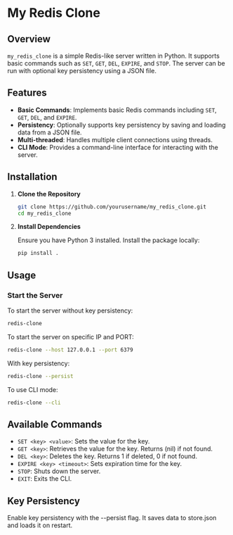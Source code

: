 # My Redis Clone

## Overview

`my_redis_clone` is a simple Redis-like server written in Python. It supports basic commands such as `SET`, `GET`, `DEL`, `EXPIRE`, and `STOP`. The server can be run with optional key persistency using a JSON file. 

## Features

- **Basic Commands**: Implements basic Redis commands including `SET`, `GET`, `DEL`, and `EXPIRE`.
- **Persistency**: Optionally supports key persistency by saving and loading data from a JSON file.
- **Multi-threaded**: Handles multiple client connections using threads.
- **CLI Mode**: Provides a command-line interface for interacting with the server.

## Installation

1. **Clone the Repository**

    ```bash
    git clone https://github.com/yourusername/my_redis_clone.git
    cd my_redis_clone
    ```

2. **Install Dependencies**

    Ensure you have Python 3 installed. Install the package locally:

    ```bash
    pip install .
    ```

## Usage

### Start the Server

To start the server without key persistency:

```bash
redis-clone
```

To start the server on specific IP and PORT:

```bash
redis-clone --host 127.0.0.1 --port 6379
```

With key persistency:

```bash
redis-clone --persist
```

To use CLI mode:


```bash
redis-clone --cli
```

## Available Commands

- `SET <key> <value>`: Sets the value for the key.
- `GET <key>`: Retrieves the value for the key. Returns (nil) if not found.
- `DEL <key>`: Deletes the key. Returns 1 if deleted, 0 if not found.
- `EXPIRE <key> <timeout>`: Sets expiration time for the key.
- `STOP`: Shuts down the server.
- `EXIT`: Exits the CLI.

## Key Persistency
Enable key persistency with the --persist flag. It saves data to store.json and loads it on restart.